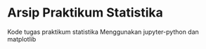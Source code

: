 # Arsip Praktikum Statistika

Kode tugas praktikum statistika 
Menggunakan jupyter-python dan matplotlib
